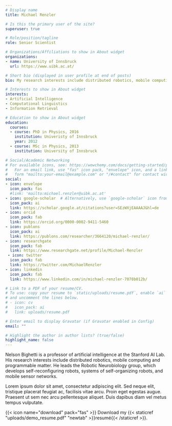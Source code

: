 ```yaml
---
# Display name
title: Michael Renzler

# Is this the primary user of the site?
superuser: true

# Role/position/tagline
role: Senior Scientist

# Organizations/Affiliations to show in About widget
organizations:
- name: University of Innsbruck
  url: https://www.uibk.ac.at/

# Short bio (displayed in user profile at end of posts)
bio: My research interests include distributed robotics, mobile computing and programmable matter.

# Interests to show in About widget
interests:
- Artificial Intelligence
- Computational Linguistics
- Information Retrieval

# Education to show in About widget
education:
  courses:
  - course: PhD in Physics, 2016
    institution: Univeristy of Innsbruck
    year: 2012
  - course: MSc in Physics, 2013
    institution: University of Innsbruck

# Social/Academic Networking
# For available icons, see: https://wowchemy.com/docs/getting-started/page-builder/#icons
#   For an email link, use "fas" icon pack, "envelope" icon, and a link in the
#   form "mailto:your-email@example.com" or "/#contact" for contact widget.
social:
- icon: envelope
  icon_pack: fas
  #link: 'mailto:michael.renzler@uibk.ac.at'
- icon: google-scholar  # Alternatively, use `google-scholar` icon from `ai` icon pack
  icon_pack: ai
  link: https://scholar.google.at/citations?user=SEzWXjEAAAAJ&hl=de
- icon: orcid
  icon_pack: fab
  link: https://orcid.org/0000-0002-9411-5460
- icon: publons
  icon_pack: ai
  link: https://publons.com/researcher/3664120/michael-renzler/
- icon: researchgate
  icon_pack: fab
  link: https://www.researchgate.net/profile/Michael-Renzler
 - icon: twitter
  icon_pack: fab
  link: https://twitter.com/MichaelRenzler
- icon: linkedin
  icon_pack: fab
  link: https://www.linkedin.com/in/michael-renzler-7078b012b/

# Link to a PDF of your resume/CV.
# To use: copy your resume to `static/uploads/resume.pdf`, enable `ai` icons in `params.toml`, 
# and uncomment the lines below.
# - icon: cv
#   icon_pack: ai
#   link: uploads/resume.pdf

# Enter email to display Gravatar (if Gravatar enabled in Config)
email: ""

# Highlight the author in author lists? (true/false)
highlight_name: false
---
```


Nelson Bighetti is a professor of artificial intelligence at the Stanford AI Lab. His research interests include distributed robotics, mobile computing and programmable matter. He leads the Robotic Neurobiology group, which develops self-reconfiguring robots, systems of self-organizing robots, and mobile sensor networks.

Lorem ipsum dolor sit amet, consectetur adipiscing elit. Sed neque elit, tristique placerat feugiat ac, facilisis vitae arcu. Proin eget egestas augue. Praesent ut sem nec arcu pellentesque aliquet. Duis dapibus diam vel metus tempus vulputate.

{{< icon name="download" pack="fas" >}} Download my {{< staticref "uploads/demo_resume.pdf" "newtab" >}}resumé{{< /staticref >}}.
